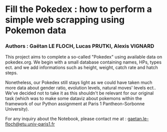 # Fill the Pokedex : how to perform a simple web scrapping using Pokemon data
### Authors : Gaëtan LE FLOCH, Lucas PRUTKI, Alexis VIGNARD

This project aims to complete a so-called "Pokedex" using available data on pokedex.org. We begin with a small database containing names, HPs, types ect. and we add informations such as height, weight, catch rate and hatch steps.

Nonetheless, our Pokedex still stays light as we could have taken much more data about gender ratio, evolution levels, natural moves' levels ect.. We've decided not to take it as this shouldn't be relevant for our original task (which was to make some dataviz about pokemons within the framework of our Python assignment at Paris 1 Pantheon-Sorbonne University).

For any inquiry about the Notebook, please contact me at : gaetan.le-floch@etu.univ-paris1.fr
